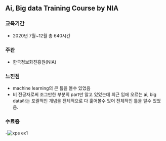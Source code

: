 ## Ai, Big data Training Course by NIA

### 교육기간
- 2020년 7월~12월 총 640시간

### 주관
- 한국정보화진흥원(NIA)

### 느낀점
- machine learning의 큰 틀을 볼수 있었음
- 비 전공자로써 조그만한 부분의 part만 알고 있었는데 최근 입에 오르는 ai, big data라는 포괄적인 개념을 전체적으로 다 훑어볼수 있어 전체적인 틀을 알수 있었음.

### 수료증
-![xps ex1](https://github.com/mynameisheum/2020-Ai-Bigdata-Training-course/blob/main/%EC%9D%B8%EA%B3%B5%EC%A7%80%EB%8A%A5-%EB%B9%85%EB%8D%B0%EC%9D%B4%ED%84%B0%20%EC%88%98%EB%A3%8C%EC%A6%9D.png?raw=true)
